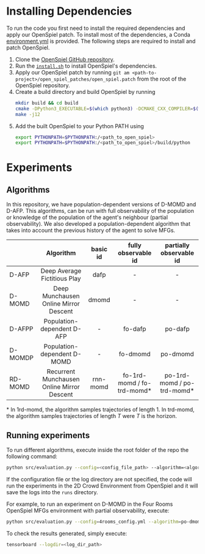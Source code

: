 # Installing Dependencies
To run the code you first need to install the required dependencies and apply
our OpenSpiel patch. To install most of the dependencies, a Conda
[environment.yml](./environment.yml) is provided. The following steps are
required to install and patch OpenSpiel.

1. Clone the [OpenSpiel GitHub repository](https://github.com/deepmind/open_spiel/).
2. Run the [`install.sh`](https://github.com/deepmind/open_spiel/blob/master/install.sh) to install OpenSpiel's dependencies.
3. Apply our OpenSpiel patch by running `git am <path-to-project>/open_spiel_patches/open_spiel.patch` from the root of the OpenSpiel repository.
4. Create a build directory and build OpenSpiel by running 
   ```bash
   mkdir build && cd build
   cmake -DPython3_EXECUTABLE=$(which python3) -DCMAKE_CXX_COMPILER=$(which clang++) ../open_spiel
   make -j12
   ```
5. Add the built OpenSpiel to your Python PATH using
   ```bash
   export PYTHONPATH=$PYTHONPATH:/<path_to_open_spiel>
   export PYTHONPATH=$PYTHONPATH:/<path_to_open_spiel>/build/python
   ```

# Experiments

## Algorithms

In this repository, we have population-dependent versions of D-MOMD and D-AFP. This algorithms, can be run with full observability of the population or knowledge of the population of the agent's neighbour (partial observability). We also developed a population-dependent algorithm that takes into account the previous history of the agent to solve MFGs.


|           |                 Algorithm                  | basic id |    fully observable id     |  partially observable id   |
|:----------|:------------------------------------------:|:--------:|:--------------------------:|:--------------------------:|
|   D-AFP   |        Deep Average Fictitious Play        |   dafp   |            -               |            -               |
|   D-MOMD  |   Deep Munchausen Online Mirror Descent    |  dmomd   |            -               |            -               |
|  D-AFPP   |        Population-dependent D-AFP          |    -     |          fo-dafp           |          po-dafp           |
|  D-MOMDP  |        Population-dependent D-MOMD         |    -     |          fo-dmomd          |          po-dmomd          |
|  RD-MOMD  | Recurrent Munchausen Online Mirror Descent | rnn-momd | fo-1rd-momd / fo-trd-momd* | po-1rd-momd / po-trd-momd* |

\* In 1rd-momd, the algorithm samples trajectories of length 1. In trd-momd, the algorithm samples trajectories of length $T$ were $T$ is the horizon.

## Running experiments

To run different algorithms, execute inside the root folder of the repo the following command:

```bash
python src/evaluation.py --config=<config_file_path> --algorithm=<algorithm_id> --logdir=<log_dir_path>
```

If the configuration file or the log directory are not specified, the code will run the experiments in the 2D Crowd Environment from OpenSpiel and it will save the logs into the `runs` directory.

For example, to run an experiment on D-MOMD in the Four Rooms OpenSpiel MFGs environment with partial observability, execute:

```bash
python src/evaluation.py --config=4rooms_config.yml --algorithm=po-dmomd
```

To check the results generated, simply execute:

```bash
tensorboard --logdir=<log_dir_path>
```